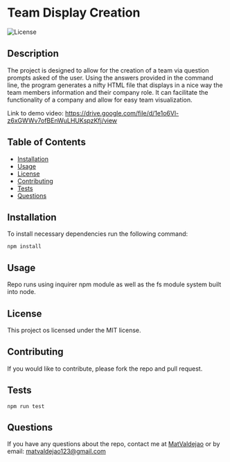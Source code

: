 # Team Display Creation
  ![License](https://img.shields.io/badge/License-MIT-yellow.svg)
  ## Description
  The project is designed to allow for the creation of a team via question prompts asked of the user. Using the answers provided in the command line, the program generates a nifty HTML file that displays in a nice way the team members information and their company role. It can facilitate the functionality of a company and allow for easy team visualization.

  Link to demo video: https://drive.google.com/file/d/1e1o6Vl-z6xGWWv7ofBEnWuLHUKspzKfj/view

  ## Table of Contents
   * [Installation](#installation)
   * [Usage](#usage)
   * [License](#license)
   * [Contributing](#contributing)
   * [Tests](#tests)
   * [Questions](#questions)
  
  ## Installation
  To install necessary dependencies run the following command:

    npm install

  ## Usage
  Repo runs using inquirer npm module as well as the fs module system built into node.

  ## License
  This project os licensed under the MIT license.
    

  ## Contributing
  If you would like to contribute, please fork the repo and pull request.

  ## Tests
    npm run test

  ## Questions
  If you have any questions about the repo, contact me at [MatValdejao](https://github.com/MatValdejao) or by email: [matvaldejao123@gmail.com](mailto:matvaldejao123@gmail.com)
